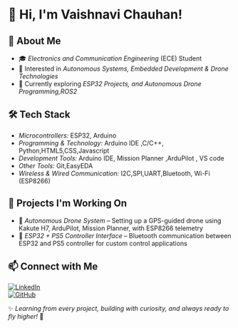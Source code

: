 # 👋 Hi, I'm Vaishnavi Chauhan!  

## 🚀 About Me  
- 🎓 *Electronics and Communication Engineering* (ECE) Student  
- 🤖 Interested in *Autonomous Systems, Embedded Development & Drone Technologies*  
- 🌱 Currently exploring *ESP32 Projects, and Autonomous Drone Programming,ROS2*  

## 🛠 Tech Stack  
- *Microcontrollers:* ESP32, Arduino
- *Programming & Technology:* Arduino IDE ,C/C++, Python,HTML5,CSS,Javascript
- *Development Tools:* Arduino IDE, Mission Planner ,ArduPilot , VS code  
- *Other Tools:* Git,EasyEDA
- *Wireless & Wired Communication:* I2C,SPI,UART,Bluetooth, Wi-Fi (ESP8266) 
 

## 🔭 Projects I'm Working On  
- 🚁 *Autonomous Drone System* – Setting up a GPS-guided drone using Kakute H7, ArduPilot, Mission Planner, with ESP8266 telemetry  
- 📶 *ESP32 + PS5 Controller Interface* – Bluetooth communication between ESP32 and PS5 controller for custom control applications  

## 📫 Connect with Me  
[![LinkedIn](https://img.shields.io/badge/LinkedIn-0A66C2?style=for-the-badge&logo=linkedin&logoColor=white)](https://linkedin.com/in/vaishnavi-chauhan-8a77b7285)  
[![GitHub](https://img.shields.io/badge/GitHub-181717?style=for-the-badge&logo=github&logoColor=white)](https://github.com/vaishnavi123h)  

✨ *Learning from every project, building with curiosity, and always ready to fly higher!* 🚀
